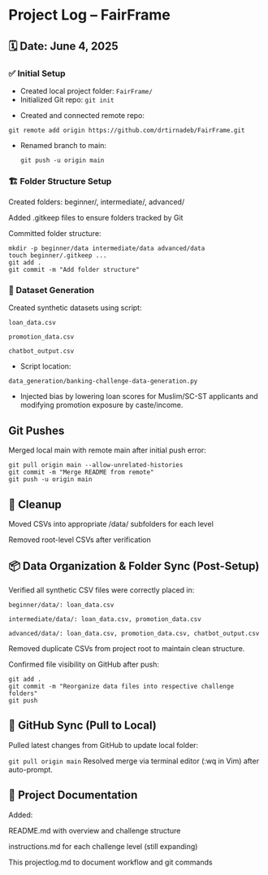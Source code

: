 # Project Log – FairFrame

## 🗓️ Date: June 4, 2025

### ✅ Initial Setup
- Created local project folder: `FairFrame/`
- Initialized Git repo:
  `git init`

*  Created and connected remote repo:

  `git remote add origin https://github.com/drtirnadeb/FairFrame.git`

  * Renamed branch to main:

    ```git branch -M main
    git push -u origin main
    ```

### 🏗️ Folder Structure Setup

Created folders: beginner/, intermediate/, advanced/

Added .gitkeep files to ensure folders tracked by Git

Committed folder structure:
```
mkdir -p beginner/data intermediate/data advanced/data
touch beginner/.gitkeep ...
git add .
git commit -m "Add folder structure"
```

### 🧪 Dataset Generation

Created synthetic datasets using script:

`loan_data.csv`

`promotion_data.csv`

`chatbot_output.csv`

* Script location:

`data_generation/banking-challenge-data-generation.py`

* Injected bias by lowering loan scores for Muslim/SC-ST applicants and modifying promotion exposure by caste/income.

## Git Pushes
Merged local main with remote main after initial push error:

```
git pull origin main --allow-unrelated-histories
git commit -m "Merge README from remote"
git push -u origin main
```

## 🧹 Cleanup
Moved CSVs into appropriate /data/ subfolders for each level

Removed root-level CSVs after verification


## 📦 Data Organization & Folder Sync (Post-Setup)
Verified all synthetic CSV files were correctly placed in:

`beginner/data/: loan_data.csv`

`intermediate/data/: loan_data.csv, promotion_data.csv`

`advanced/data/: loan_data.csv, promotion_data.csv, chatbot_output.csv`

Removed duplicate CSVs from project root to maintain clean structure.

Confirmed file visibility on GitHub after push:

``` 
git add .
git commit -m "Reorganize data files into respective challenge folders"
git push
```

## 🔄 GitHub Sync (Pull to Local)
Pulled latest changes from GitHub to update local folder:

`git pull origin main`
Resolved merge via terminal editor (:wq in Vim) after auto-prompt.

## 📝 Project Documentation
Added:

README.md with overview and challenge structure

instructions.md for each challenge level (still expanding)

This projectlog.md to document workflow and git commands











